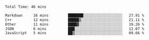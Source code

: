 <!--START_SECTION:waka-->

```txt
Total Time: 46 mins

Markdown     16 mins         ███████░░░░░░░░░░░░░░░░░░   27.91 %
C++          12 mins         █████▒░░░░░░░░░░░░░░░░░░░   21.11 %
Other        11 mins         ████▓░░░░░░░░░░░░░░░░░░░░   19.26 %
JSON         6 mins          ███░░░░░░░░░░░░░░░░░░░░░░   12.07 %
JavaScript   5 mins          ██▒░░░░░░░░░░░░░░░░░░░░░░   09.66 %
```

<!--END_SECTION:waka-->

